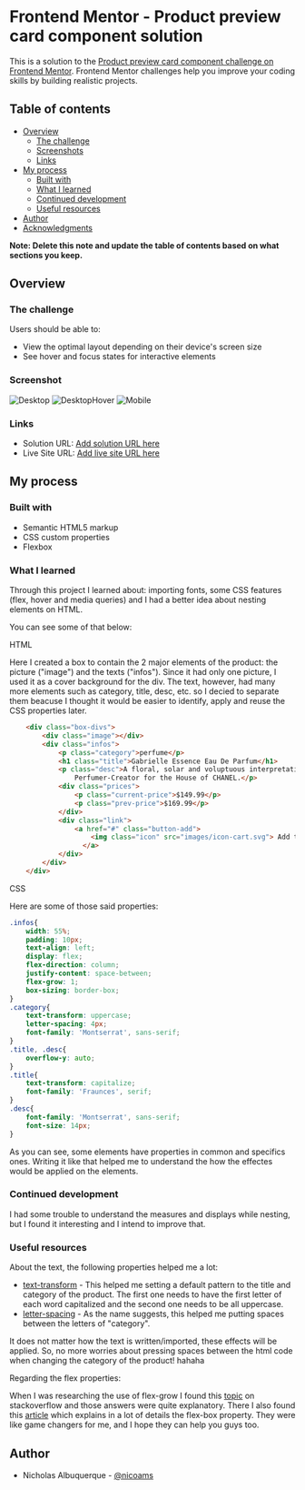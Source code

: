 # Frontend Mentor - Product preview card component solution

This is a solution to the [Product preview card component challenge on Frontend Mentor](https://www.frontendmentor.io/challenges/product-preview-card-component-GO7UmttRfa). Frontend Mentor challenges help you improve your coding skills by building realistic projects. 

## Table of contents

- [Overview](#overview)
  - [The challenge](#the-challenge)
  - [Screenshots](#screenshot)
  - [Links](#links)
- [My process](#my-process)
  - [Built with](#built-with)
  - [What I learned](#what-i-learned)
  - [Continued development](#continued-development)
  - [Useful resources](#useful-resources)
- [Author](#author)
- [Acknowledgments](#acknowledgments)

**Note: Delete this note and update the table of contents based on what sections you keep.**

## Overview

### The challenge

Users should be able to:

- View the optimal layout depending on their device's screen size
- See hover and focus states for interactive elements

### Screenshot

![Desktop](images/screenshot_desktop.png)
![DesktopHover](images/screenshot_desktop-hover.png)
![Mobile](images/screenshot_mobile.png)

### Links

- Solution URL: [Add solution URL here](https://your-solution-url.com)
- Live Site URL: [Add live site URL here](https://your-live-site-url.com)

## My process

### Built with

- Semantic HTML5 markup
- CSS custom properties
- Flexbox

### What I learned

Through this project I learned about: importing fonts, some CSS features (flex, hover and media queries) and I had a better idea about nesting elements on HTML.

You can see some of that below:

HTML

Here I created a box to contain the 2 major elements of the product: the picture ("image") and the texts ("infos"). Since it had only one picture, I used it as a cover background for the div. The text, however, had many more elements such as category, title, desc, etc. so I decied to separate them beacuse I thought it would be easier to identify, apply and reuse the CSS properties later.
```html
    <div class="box-divs">
        <div class="image"></div>
        <div class="infos">
            <p class="category">perfume</p>
            <h1 class="title">Gabrielle Essence Eau De Parfum</h1>
            <p class="desc">A floral, solar and voluptuous interpretation composed by Olivier Polge, 
                Perfumer-Creator for the House of CHANEL.</p>
            <div class="prices">
                <p class="current-price">$149.99</p>
                <p class="prev-price">$169.99</p>
            </div>
            <div class="link">
                <a href="#" class="button-add"> 
                    <img class="icon" src="images/icon-cart.svg"> Add to Cart
                  </a> 
            </div>
        </div>
    </div>
```

CSS

Here are some of those said properties:
```css
.infos{
    width: 55%;
    padding: 10px;
    text-align: left;
    display: flex;
    flex-direction: column;
    justify-content: space-between;
    flex-grow: 1;
    box-sizing: border-box;
}
.category{
    text-transform: uppercase;
    letter-spacing: 4px;
    font-family: 'Montserrat', sans-serif;
}
.title, .desc{
    overflow-y: auto;
}
.title{
    text-transform: capitalize;
    font-family: 'Fraunces', serif;
}
.desc{
    font-family: 'Montserrat', sans-serif;
    font-size: 14px;
}
```
As you can see, some elements have properties in common and specifics ones. Writing it like that helped me to understand the how the effectes would be applied on the elements. 

### Continued development

I had some trouble to understand the measures and displays while nesting, but I found it interesting and I intend to improve that.


### Useful resources

About the text, the following properties helped me a lot:
- [text-transform](https://developer.mozilla.org/en-US/docs/Web/CSS/text-transform) - This helped me setting a default pattern to the title and category of the product. The first one needs to have the first letter of each word capitalized and the second one needs to be all uppercase. 
- [letter-spacing](https://developer.mozilla.org/en-US/docs/Web/CSS/letter-spacing) - As the name suggests, this helped me putting spaces between the letters of "category". 

It does not matter how the text is written/imported, these effects will be applied. So, no more worries about pressing spaces between the html code when changing the category of the product! hahaha

Regarding the flex properties:

When I was researching the use of flex-grow I found this [topic](https://pt.stackoverflow.com/questions/358829/existe-diferença-entre-flex-basis-flex-grow-e-width-qual-é-a-recomendação-de-u) on stackoverflow and those answers were quite explanatory. There I also found this [article](https://origamid.com/projetos/flexbox-guia-completo/) which explains in a lot of details the flex-box property. They were like game changers for me, and I hope they can help you guys too.

## Author

- Nicholas Albuquerque - [@nicoams](https://www.frontendmentor.io/profile/nicoams)


